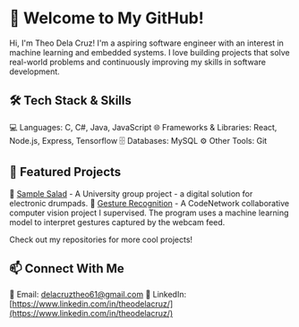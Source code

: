 # 👋 Welcome to My GitHub!
Hi, I'm Theo Dela Cruz! I'm a aspiring software engineer with an interest in machine learning and embedded systems. I love building projects that solve real-world problems and continuously improving my skills in software development.

## 🛠️ Tech Stack & Skills
💻 Languages: C, C#, Java, JavaScript
🌐 Frameworks & Libraries: React, Node.js, Express, Tensorflow
🗄 Databases: MySQL
⚙ Other Tools: Git

## 📌 Featured Projects
🚀 [Sample Salad](https://github.com/DYLZO4/SampleSalad) - A University group project - a digital solution for electronic drumpads.
🔧 [Gesture Recognition](https://github.com/codenetwork/gestureRecognition) - A CodeNetwork collaborative computer vision project I supervised. The program uses a machine learning model to interpret gestures captured by the webcam feed.

Check out my repositories for more cool projects!


## 📫 Connect With Me
📧 Email: delacruztheo61@gmail.com
💼 LinkedIn: [https://www.linkedin.com/in/theodelacruz/](https://www.linkedin.com/in/theodelacruz/)
